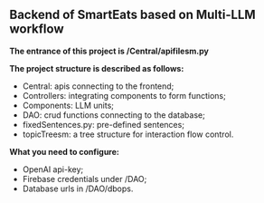 ## Backend of SmartEats based on Multi-LLM workflow

**The entrance of this project is /Central/apifilesm.py**

**The project structure is described as follows:**
- Central: apis connecting to the frontend;
- Controllers: integrating components to form functions;
- Components: LLM units;
- DAO: crud functions connecting to the database;
- fixedSentences.py: pre-defined sentences;
- topicTreesm: a tree structure for interaction flow control.

**What you need to configure:**
- OpenAI api-key;
- Firebase credentials under /DAO;
- Database urls in /DAO/dbops.
